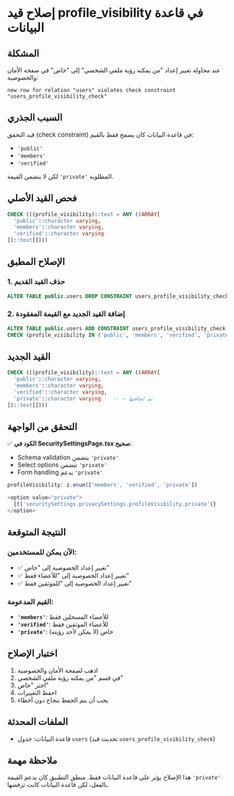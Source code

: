 # إصلاح قيد profile_visibility في قاعدة البيانات

## المشكلة
عند محاولة تغيير إعداد "من يمكنه رؤية ملفي الشخصي" إلى "خاص" في صفحة الأمان والخصوصية:

```
new row for relation "users" violates check constraint "users_profile_visibility_check"
```

## السبب الجذري
قيد التحقق (check constraint) في قاعدة البيانات كان يسمح فقط بالقيم:
- `'public'`
- `'members'`
- `'verified'`

لكن لا يتضمن القيمة `'private'` المطلوبة.

## فحص القيد الأصلي
```sql
CHECK (((profile_visibility)::text = ANY ((ARRAY[
  'public'::character varying, 
  'members'::character varying, 
  'verified'::character varying
])::text[])))
```

## الإصلاح المطبق

### 1. حذف القيد القديم
```sql
ALTER TABLE public.users DROP CONSTRAINT users_profile_visibility_check;
```

### 2. إضافة القيد الجديد مع القيمة المفقودة
```sql
ALTER TABLE public.users ADD CONSTRAINT users_profile_visibility_check 
CHECK (profile_visibility IN ('public', 'members', 'verified', 'private'));
```

## القيد الجديد
```sql
CHECK (((profile_visibility)::text = ANY ((ARRAY[
  'public'::character varying, 
  'members'::character varying, 
  'verified'::character varying, 
  'private'::character varying    -- ← تم إضافتها
])::text[])))
```

## التحقق من الواجهة
✅ **الكود في SecuritySettingsPage.tsx صحيح**:
- Schema validation يتضمن `'private'`
- Select options تتضمن `'private'`
- Form handling يدعم `'private'`

```typescript
profileVisibility: z.enum(['members', 'verified', 'private'])

<option value="private">
  {t('securitySettings.privacySettings.profileVisibility.private')}
</option>
```

## النتيجة المتوقعة

### الآن يمكن للمستخدمين:
- ✅ تغيير إعداد الخصوصية إلى "خاص"
- ✅ تغيير إعداد الخصوصية إلى "للأعضاء فقط"
- ✅ تغيير إعداد الخصوصية إلى "للموثقين فقط"

### القيم المدعومة:
- **`'members'`**: للأعضاء المسجلين فقط
- **`'verified'`**: للأعضاء الموثقين فقط
- **`'private'`**: خاص (لا يمكن لأحد رؤيته)

## اختبار الإصلاح

1. اذهب لصفحة الأمان والخصوصية
2. في قسم "من يمكنه رؤية ملفي الشخصي"
3. اختر "خاص"
4. احفظ التغييرات
5. يجب أن يتم الحفظ بنجاح دون أخطاء

## الملفات المحدثة
- قاعدة البيانات: جدول `users` (تحديث قيد `users_profile_visibility_check`)

## ملاحظة مهمة
هذا الإصلاح يؤثر على قاعدة البيانات فقط. منطق التطبيق كان يدعم القيمة `'private'` بالفعل، لكن قاعدة البيانات كانت ترفضها.
